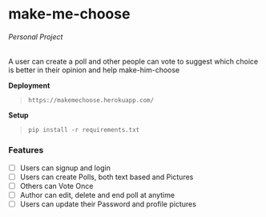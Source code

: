 # make-me-choose

###### Personal Project
A user can create a poll and other people can vote to suggest which choice 
is better in their opinion and help make-him-choose

**Deployment**
>```
>https://makemechoose.herokuapp.com/
>```

**Setup**
>```
>pip install -r requirements.txt
>```

### Features

* [ ] Users can signup and login
* [ ] Users can create Polls, both text based and Pictures
* [ ] Others can Vote Once
* [ ] Author can edit,  delete and end poll at anytime
* [ ] Users can update their Password and profile pictures

